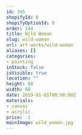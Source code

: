 ```yaml
---
id: 345
shopifyId: 0
shopifyOptionId: 0
order: 244
title: Wild Woman
slug: wild-woman
url: art-works/wild-woman
aliases: []
categories:
- painting
inStock: false
isVisible: true
location: ""
height: 80
width: 60
date: 2019-01-01T00:00:00Z
materials:
- canvas
- acrylic
price: -1
mainImage: wild_woman.jpg
---
```

